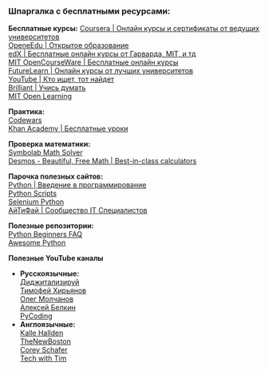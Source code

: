 ### Шпаргалка с бесплатными ресурсами:

**Бесплатные курсы:**
[Coursera | Онлайн курсы и сертификаты от ведущих университетов](http://coursera.org/)  
[OpeneEdu | Открытое образование](https://openedu.ru/course/#query=Python)  
[edX | Бесплатные онлайн курсы от Гарварда, MIT, и тд](https://edx.org/)  
[MIT OpenCourseWare | Бесплатные онлайн курсы](https://ocw.mit.edu/)  
[FutureLearn | Онлайн курсы от лучших университетов](https://futurelearn.com/)  
[YouTube | Кто ищет, тот найдет](https://youtube.com/)  
[Brilliant | Учись думать](https://brilliant.org/)  
[MIT Open Learning](https://openlearning.mit.edu/)  

**Практика:**  
[Codewars](https://codewars.com)  
[Khan Academy | Бесплатные уроки](https://khanacademy.com)  

**Проверка математики:**  
[Symbolab Math Solver](https://symbolab.com/)  
[Desmos - Beautiful, Free Math | Best-in-class calculators](https://desmos.com)  

**Парочка полезных сайтов:**  
[Python | Введение в программирование](https://younglinux.info/python.php)  
[Python Scripts](https://python-scripts.com/)  
[Selenium Python](https://selenium-python.com/)  
[АйТиФай | Сообщество IT Специалистов](https://itfy.org)  

**Полезные репозитории:**  
[Python Beginners FAQ](https://github.com/ru-python-beginners/faq)  
[Awesome Python](https://github.com/vinta/awesome-python)  


**Полезные YouTube каналы**  
- **Русскоязычные:**  
[Диджитализируй](https://www.youtube.com/channel/UC9MK8SybZcrHR3CUV4NMy2g)  
[Тимофей Хирьянов](https://www.youtube.com/channel/UCQfwKTJdCmiA6cXAY0PNRJw)  
[Олег Молчанов](https://www.youtube.com/channel/UCD5_waDcGBhof9xuA1qovTQ)  
[Алексей Белкин](https://www.youtube.com/channel/UC32JKvc8nQ5G1OPuM7keDDw)  
[PyCoding](https://www.youtube.com/channel/UCMOjK9NwSgDnt2ujXnjiVIw)  
- **Англоязычные:**  
[Kalle Hallden](https://www.youtube.com/channel/UCWr0mx597DnSGLFk1WfvSkQ)  
[TheNewBoston](https://www.youtube.com/channel/UCJbPGzawDH1njbqV-D5HqKw)  
[Corey Schafer](https://www.youtube.com/channel/UCCezIgC97PvUuR4_gbFUs5g)  
[Tech with Tim](https://www.youtube.com/channel/UC4JX40jDee_tINbkjycV4Sg)  
